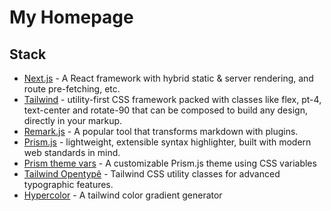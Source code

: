 # My Homepage

## Stack

- [Next.js](https://nextjs.org/) - A React framework with hybrid static & server rendering, and route pre-fetching, etc.
- [Tailwind](https://tailwindcss.com/) - utility-first CSS framework packed with classes like flex, pt-4, text-center and rotate-90 that can be composed to build any design, directly in your markup.
- [Remark.js](https://github.com/remarkjs/remark) - A popular tool that transforms markdown with plugins.
- [Prism.js](https://prismjs.com/) - lightweight, extensible syntax highlighter, built with modern web standards in mind.
- [Prism theme vars](https://prismjs.com/) - A customizable Prism.js theme using CSS variables
- [Tailwind Opentypê](https://tailwindcss-opentype.netlify.app/) - Tailwind CSS utility classes for advanced typographic features.
- [Hypercolor](https://hypercolor.dev/) - A tailwind color gradient generator
